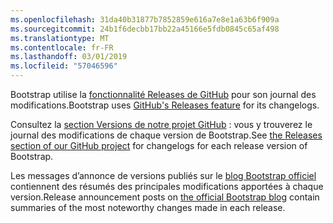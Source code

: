 ```yaml
---
ms.openlocfilehash: 31da40b31877b7852859e616a7e8e1a63b6f909a
ms.sourcegitcommit: 24b1f6decbb17bb22a45166e5fdb0845c65af498
ms.translationtype: MT
ms.contentlocale: fr-FR
ms.lasthandoff: 03/01/2019
ms.locfileid: "57046596"
---
```

<span data-ttu-id="5ca99-101">Bootstrap utilise la [fonctionnalité Releases de GitHub](https://github.com/blog/1547-release-your-software) pour son journal des modifications.</span><span class="sxs-lookup"><span data-stu-id="5ca99-101">Bootstrap uses [GitHub's Releases feature](https://github.com/blog/1547-release-your-software) for its changelogs.</span></span>

<span data-ttu-id="5ca99-102">Consultez la [section Versions de notre projet GitHub](https://github.com/twbs/bootstrap/releases) : vous y trouverez le journal des modifications de chaque version de Bootstrap.</span><span class="sxs-lookup"><span data-stu-id="5ca99-102">See [the Releases section of our GitHub project](https://github.com/twbs/bootstrap/releases) for changelogs for each release version of Bootstrap.</span></span>

<span data-ttu-id="5ca99-103">Les messages d’annonce de versions publiés sur le [blog Bootstrap officiel](http://blog.getbootstrap.com) contiennent des résumés des principales modifications apportées à chaque version.</span><span class="sxs-lookup"><span data-stu-id="5ca99-103">Release announcement posts on [the official Bootstrap blog](http://blog.getbootstrap.com) contain summaries of the most noteworthy changes made in each release.</span></span>
